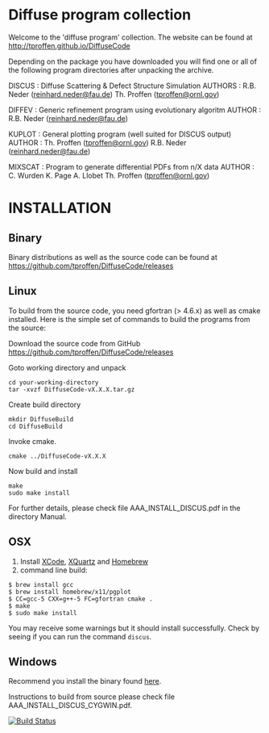 Diffuse program collection
================================================================

Welcome to the 'diffuse program' collection.
The website can be found at http://tproffen.github.io/DiffuseCode

Depending on the package you have downloaded you will find one or all of the
following program directories after unpacking the archive.

DISCUS  : Diffuse Scattering & Defect Structure Simulation
AUTHORS : R.B. Neder  (reinhard.neder@fau.de)
          Th. Proffen (tproffen@ornl.gov)

DIFFEV  : Generic refinement program using evolutionary algoritm
AUTHOR  : R.B. Neder  (reinhard.neder@fau.de)

KUPLOT  : General plotting program (well suited for DISCUS output)
AUTHOR  : Th. Proffen (tproffen@ornl.gov)
          R.B. Neder  (reinhard.neder@fau.de)

MIXSCAT : Program to generate differential PDFs from n/X data
AUTHOR  : C. Wurden K. Page A. Llobet
          Th. Proffen (tproffen@ornl.gov)

INSTALLATION
================================================================

Binary
------

Binary distributions as well as the source code can be found 
at https://github.com/tproffen/DiffuseCode/releases

Linux
-----

To build from the source code, you need gfortran (> 4.6.x) as
well as cmake installed. Here is the simple set of commands 
to build the programs from the source:

Download the source code from GitHub https://github.com/tproffen/DiffuseCode/releases

Goto working directory and unpack

    cd your-working-directory
    tar -xvzf DiffuseCode-vX.X.X.tar.gz

Create build directory

    mkdir DiffuseBuild
    cd DiffuseBuild

Invoke cmake.
  
    cmake ../DiffuseCode-vX.X.X

Now build and install

    make
    sudo make install

For further details, please check file AAA_INSTALL_DISCUS.pdf in the directory Manual.

OSX
---

1. Install [XCode](https://developer.apple.com/xcode/download/), [XQuartz](http://www.xquartz.org/) and [Homebrew](http://brew.sh/)
2. command line build:

```
$ brew install gcc
$ brew install homebrew/x11/pgplot
$ CC=gcc-5 CXX=g++-5 FC=gfortran cmake .
$ make
$ sudo make install
```

You may receive some warnings but it should install successfully. Check by seeing if you can run the command `discus`.

Windows
-------

Recommend you install the binary found [here](https://github.com/tproffen/DiffuseCode/releases).

Instructions to build from source please check file AAA_INSTALL_DISCUS_CYGWIN.pdf.


[![Build Status](https://travis-ci.org/tproffen/DiffuseCode.svg?branch=master)](https://travis-ci.org/tproffen/DiffuseCode)
